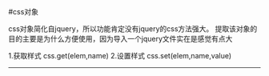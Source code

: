 #css对象

css对象简化自jquery，所以功能肯定没有jquery的css方法强大。
提取该对象的目的主要是为什么方便使用，因为导入一个jquery文件实在是感觉有点大

1.获取样式
css.get(elem,name)
2.设置样式
css.set(elem,name,value)
*************************************